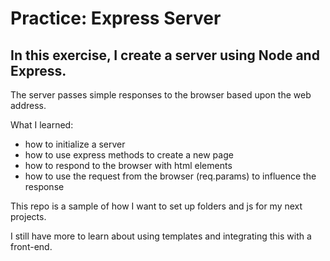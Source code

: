 # Practice: Express Server
## In this exercise, I create a server using Node and Express.  
The server passes simple responses to the browser based upon the web address.

What I learned:
- how to initialize a server
- how to use express methods to create a new page
- how to respond to the browser with html elements
- how to use the request from the browser (req.params) to influence the response

This repo is a sample of how I want to set up folders and js for my next projects.

I still have more to learn about using templates and integrating this with a front-end.
